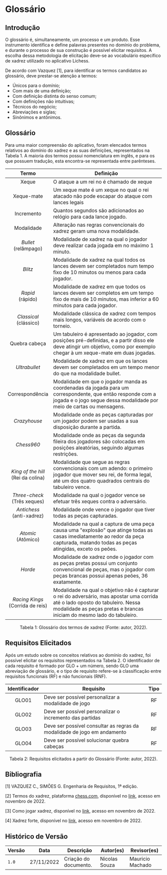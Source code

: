 # Glossário

## Introdução

O glossário é, simultaneamente, um processo e um produto. Esse instrumento identifica e define palavras presentes no domínio do problema, e durante o processo de sua construção é possível elicitar requisitos. A escolha dessa metodologia de elicitação deve-se ao vocabulário específico de xadrez utilizado no aplicativo Lichess.

De acordo com Vazquez [1], para identificar os termos candidatos ao glossário, deve prestar-se atenção a termos:

- Únicos para o domínio;
- Com mais de uma definição;
- Com definição distinta do senso comum;
- Com definições não intuitivas;
- Técnicos do negócio;
- Abreviações e siglas;
- Sinônimos e antônimos.

## Glossário

Para uma maior compreensão do aplicativo, foram elencados termos relativos ao domínio do xadrez e as suas definições, representados na Tabela 1. A maioria dos termos possui nomenclatura em inglês, e para os que possuem tradução, esta encontra-se representada entre parênteses.

| Termo | Definição |
| :-: | - |
| Xeque | O ataque a um rei no é chamado de xeque |
| Xeque-mate | Um xeque mate é um xeque no qual o rei atacado não pode escapar do ataque com lances legais|
| Incremento | Quantos segundos são adicionados ao relógio para cada lance jogado. |
| Modalidade | Alteração nas regras convencionais do xadrez geram uma nova modalidade. |
| _Bullet_ <br/> (relâmpago) | Modalidade de xadrez na qual o jogador deve realizar cada jogada em no máximo 1 minuto. |
| _Blitz_ | Modalidade de xadrez na qual todos os lances devem ser completados num tempo fixo de 10 minutos ou menos para cada jogador. |
| _Rapid_ <br/>(rápido) | Modalidade de xadrez em que todos os lances devem ser completos em um tempo fixo de mais de 10 minutos, mas inferior a 60 minutos para cada jogador. |
| _Classical_ <br/>(clássico) | Modalidade clássica de xadrez com tempos mais longos, variáveis de acordo com o torneio. |
| Quebra cabeça | Um tabuleiro é apresentado ao jogador, com posições pré-definidas, e a partir disso ele deve atingir um objetivo, como por exemplo chegar à um xeque-mate em duas jogadas. |
| _Ultrabullet_ | Modalidade de xadrez em que os lances devem ser completados em um tempo menor do que na modalidade bullet. |
| Correspondência | Modalidade em que o jogador manda as coordenadas da jogada para um correspondente, que então responde com a jogada e o jogo segue dessa modalidade por meio de cartas ou mensagens. |
| _Crazyhouse_ | Modalidade onde as peças capturadas por um jogador podem ser usadas a sua disposição durante a partida. |
| _Chess960_ | Modalidade onde as peças da segunda fileira dos jogadores são colocadas em posições aleatórias, seguindo algumas restrições. |
| _King of the hill_ <br/>(Rei da colina) | Modalidade que segue as regras convencionais com um adendo: o primeiro jogador que mover seu rei, de forma legal, até um dos quatro quadrados centrais do tabuleiro vence. |
| _Three-check_ <br/>(Três xeques) | Modalidade na qual o jogador vence se efetuar três xeques contra o adversário.  |
| _Antichess_ <br/>(anti-xadrez) | Modalidade onde vence o jogador que tiver todas as peças capturadas. |
| _Atomic_ <br/>(Atômico) | Modalidade na qual a captura de uma peça causa uma "explosão" que atinge todas as casas imediatamente ao redor da peça capturada, matando todas as peças atingidas, exceto os peões. |
| _Horde_ | Modalidade de xadrez onde o jogador com as peças pretas possui um conjunto convencional de peças, mas o jogador com peças brancas possui apenas peões, 36 exatamente. |
| _Racing Kings_ <br/>(Corrida de reis) | Modalidade na qual o objetivo não é capturar o rei do adversário, mas apostar uma corrida até o lado oposto do tabuleiro. Nessa modalidade as peças pretas e brancas iniciam do mesmo lado do tabuleiro. |

<div style="text-align: center">
<p> Tabela 1: Glossário dos termos de xadrez (Fonte: autor, 2022).</p>
</div>

## Requisitos Elicitados

Após um estudo sobre os conceitos relativos ao domínio do xadrez, foi possível elicitar os requisitos representados na Tabela 2. O identificador de cada requisito é formado por GLO + um número, sendo GLO uma abreviação de glossário, e o tipo de requisito refere-se à classificação entre requisitos funcionais (RF) e não funcionais (RNF).

| Identificador | Requisito | Tipo |
| :---: | - | :-: |
| GLO01 | Deve ser possível personalizar a modalidade de jogo                      | RF  |
| GLO02 | Deve ser possível personalizar o incremento das partidas                 | RF  |
| GLO03 | Deve ser possível consultar as regras da modalidade de jogo em andamento | RF  |
| GLO04 | Deve ser possível solucionar quebra cabeças                              | RF  |
<div style="text-align: center">
<p> Tabela 2: Requisitos elicitados a partir do Glossário (Fonte: autor, 2022).</p>
</div>

## Bibliografia

[1] VAZQUEZ C., SIMÕES G. Engenharia de Requisitos, 1ª edição.

[2] Termos do xadrez, plataforma [chess.com](https://chess.com), disponível no [link](https://www.chess.com/pt-BR/terms/), acesso em novembro de 2022.

[3] Como jogar xadrez, disponível no [link](https://comojogarxadrez.com.br/), acesso em novembro de 2022.

[4] Xadrez forte, disponível no [link](https://www.xadrezforte.com.br), acesso em novembro de 2022.

## Histórico de Versão

| Versão | Data       | Descrição                          | Autor(es)     |  Revisor(es)  |
| ------ | ---------- | ---------------------------------- | ------------- | ------------- |
| `1.0`  | 27/11/2022 | Criação do documento.              | Nicolas Souza |       Mauricio Machado        |
